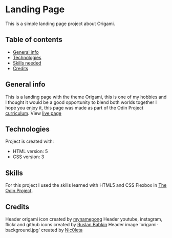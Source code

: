 # Landing Page
This is a simple landing page project about Origami.

## Table of contents
* [General info](#general-info)
* [Technologies](#technologies)
* [Skills needed](#skills)
* [Credits](#credits)

## General info 
This is a landing page with the theme Origami, this is one of my hobbies and I thought it would be a good opportunity to blend both worlds together
I hope you enjoy it, this page was made as part of the Odin Project [curriculum](https://www.theodinproject.com/paths/foundations/courses/foundations/lessons/landing-page). View [live page](https://neomoon007.github.io/landing-page/)

## Technologies
Project is created with:
* HTML version: 5
* CSS version: 3

## Skills
For this project I used the skills learned with HTML5 and CSS Flexbox in [The Odin Project](https://www.theodinproject.com/).

## Credits
Header origami icon created by [mynamepong](https://www.flaticon.com/br/autores/mynamepong)
Header youtube, instagram, flickr and github icons created by [Ruslan Babkin](https://www.flaticon.com/authors/ruslan-babkin)
Header image 'origami-background.jpg' created by [Nic0leta](https://pixabay.com/illustrations/origami-paper-folding-japan-hobby-3584204/)

